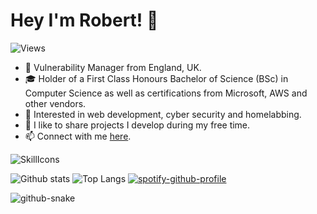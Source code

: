 # Hey I'm Robert! 👋

![Views](https://komarev.com/ghpvc/?username=robsd)

- 💼 Vulnerability Manager from England, UK.
- 🎓 Holder of a First Class Honours Bachelor of Science (BSc) in Computer Science as well as certifications from Microsoft, AWS and other vendors.
- 🔭 Interested in web development, cyber security and homelabbing.
- 🐙 I like to share projects I develop during my free time.
- 📫 Connect with me [here](https://robertd.uk).

![SkillIcons](https://skillicons.dev/icons?i=aws,ansible,apple,azure,bash,bootstrap,css,cloudflare,debian,discord,docker,firebase,flask,gcp,git,github,gmail,html,instagram,java,js,jquery,kali,linkedin,linux,md,mongodb,mysql,netlify,nginx,nodejs,notion,php,postman,powershell,py,raspberrypi,replit,twitter,ubuntu,vercel,vim,vscode,windows,wordpress)

![Github stats](https://github-readme-stats.vercel.app/api?username=robsd&theme=dark&line_height=20)
![Top Langs](https://github-readme-stats.vercel.app/api/top-langs/?username=robsd&layout=compact&theme=dark&hide_border=true)
[![spotify-github-profile](https://spotify-github-profile.kittinanx.com/api/view?uid=robstewartdixon&cover_image=true&theme=default&show_offline=false&background_color=121212&interchange=false&bar_color=53b14f&bar_color_cover=true)](https://spotify-github-profile.kittinanx.com/api/view?uid=robstewartdixon&redirect=true)

<picture>
  <source media="(prefers-color-scheme: dark)" srcset="https://raw.githubusercontent.com/robsd/robsd/output/github-contribution-grid-snake-dark.svg" />
  <source media="(prefers-color-scheme: light)" srcset="https://raw.githubusercontent.com/robsd/robsd/output/github-contribution-grid-snake.svg" />
  <img alt="github-snake" src="github-snake.svg" />
</picture>
